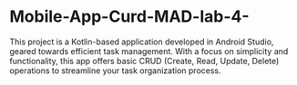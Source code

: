 # Mobile-App-Curd-MAD-lab-4-
This project is a Kotlin-based application developed in Android Studio, geared towards efficient task management. With a focus on simplicity and functionality, this app offers basic CRUD (Create, Read, Update, Delete) operations to streamline your task organization process.
